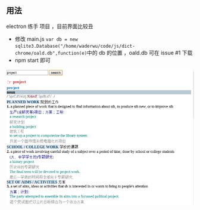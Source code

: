 ## 用法

electron 练手 项目 ，目前界面比较丑

- 修改 main.js `var db = new sqlite3.Database("/home/waderwu/code/js/dict-chrome/oald.db",function(e)`中的 db 的位置 ，oald.db 可在 issue #1 下载
- npm start 即可

![screenshot](./home.png)

